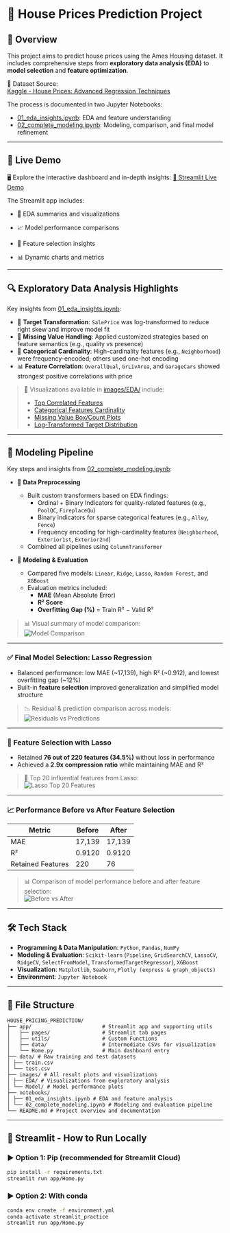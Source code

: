 # 🏡 House Prices Prediction Project

## 📌 Overview

This project aims to predict house prices using the Ames Housing dataset. It includes comprehensive steps from **exploratory data analysis (EDA)** to **model selection** and **feature optimization**.

📂 Dataset Source:  
[Kaggle - House Prices: Advanced Regression Techniques](https://www.kaggle.com/competitions/home-data-for-ml-course)

The process is documented in two Jupyter Notebooks:

- [01_eda_insights.ipynb](notebooks/01_eda_insights.ipynb): EDA and feature understanding  
- [02_complete_modeling.ipynb](notebooks/02_complete_modeling.ipynb): Modeling, comparison, and final model refinement

---
## 🚀 Live Demo
🖥️ Explore the interactive dashboard and in-depth insights:
[🔗 Streamlit Live Demo](https://edwina1114-house-pricing-prediction-apphome-3qkfna.streamlit.app/)

The Streamlit app includes:

- 🎯 EDA summaries and visualizations

- 📈 Model performance comparisons

- 🧠 Feature selection insights

- 📊 Dynamic charts and metrics
  
---

## 🔍 Exploratory Data Analysis Highlights

Key insights from [01_eda_insights.ipynb](notebooks/01_eda_insights.ipynb):

- 🔄 **Target Transformation**: `SalePrice` was log-transformed to reduce right skew and improve model fit  
- 🧱 **Missing Value Handling**: Applied customized strategies based on feature semantics (e.g., quality vs presence)  
- 🧮 **Categorical Cardinality**: High-cardinality features (e.g., `Neighborhood`) were frequency-encoded; others used one-hot encoding  
- 📊 **Feature Correlation**: `OverallQual`, `GrLivArea`, and `GarageCars` showed strongest positive correlations with price  

> 📎 Visualizations available in [images/EDA/](images/EDA/) include:  
> - [Top Correlated Features](images/EDA/correlation_with_saleprice.png) 
> - [Categorical Features Cardinality](images/EDA/cardinality_of_categorical_features.png)
> - [Missing Value Box/Count Plots](images/EDA/box_count_missing_features.png)  
> - [Log-Transformed Target Distribution](images/EDA/target_distribution_log.png)

---

## 🧪 Modeling Pipeline

Key steps and insights from [02_complete_modeling.ipynb](notebooks/02_complete_modeling.ipynb):

- 🧹 **Data Preprocessing**
  - Built custom transformers based on EDA findings:
    - Ordinal + Binary Indicators for quality-related features (e.g., `PoolQC`, `FireplaceQu`)
    - Binary indicators for sparse categorical features (e.g., `Alley`, `Fence`)
    - Frequency encoding for high-cardinality features (`Neighborhood`, `Exterior1st`, `Exterior2nd`)
  - Combined all pipelines using `ColumnTransformer`

- 🧪 **Modeling & Evaluation**
  - Compared five models: `Linear`, `Ridge`, `Lasso`, `Random Forest`, and `XGBoost`
  - Evaluation metrics included:
    - **MAE** (Mean Absolute Error)
    - **R² Score**
    - **Overfitting Gap (%)** = Train R² − Valid R²

> 📊 Visual summary of model comparison:  
> ![Model Comparison](images/Model/model_comparison_results.png)

---

### ✅ Final Model Selection: Lasso Regression

- Balanced performance: low MAE (~17,139), high R² (~0.912), and lowest overfitting gap (~12%)
- Built-in **feature selection** improved generalization and simplified model structure

> 📉 Residual & prediction comparison across models:  
> ![Residuals vs Predictions](images/Model/residuals_vs_predicted_comparison_across_models.png)

---

### 🔎 Feature Selection with Lasso

- Retained **76 out of 220 features (34.5%)** without loss in performance  
- Achieved a **2.9x compression ratio** while maintaining MAE and R²

> 🧠 Top 20 influential features from Lasso:  
> ![Lasso Top 20 Features](images/Model/top20_features_from_lasso.png)

---

### 📈 Performance Before vs After Feature Selection

| Metric | Before | After |
|--------|--------|-------|
| MAE    | 17,139 | 17,139 |
| R²     | 0.9120 | 0.9120 |
| Retained Features | 220 | 76 |

> 📊 Comparison of model performance before and after feature selection:  
> ![Before vs After](images/Model/model_performance_before_after_feature_selection.png)

---

## 🛠️ Tech Stack

- **Programming & Data Manipulation**: `Python`, `Pandas`, `NumPy`
- **Modeling & Evaluation**: `Scikit-learn` (`Pipeline`, `GridSearchCV`, `LassoCV`, `RidgeCV`, `SelectFromModel`, `TransformedTargetRegressor`), `XGBoost`
- **Visualization**: `Matplotlib`, `Seaborn`, `Plotly (express & graph_objects)`
- **Environment**: `Jupyter Notebook`


---

## 📁 File Structure
```
HOUSE_PRICING_PREDICTION/
├── app/                       # Streamlit app and supporting utils
│   ├── pages/                 # Streamlit tab pages
│   ├── utils/                 # Custom Functions
│   ├── data/                  # Intermediate CSVs for visualization
│   └── Home.py                # Main dashboard entry
├── data/ # Raw training and test datasets
│ ├── train.csv
│ └── test.csv
├── images/ # All result plots and visualizations
│ ├── EDA/ # Visualizations from exploratory analysis
│ └── Model/ # Model performance plots
├── notebooks/ 
│ ├── 01_eda_insights.ipynb # EDA and feature analysis
│ └── 02_complete_modeling.ipynb # Modeling and evaluation pipeline
└── README.md # Project overview and documentation
```

---

## 🚀 Streamlit - How to Run Locally

### ▶️ Option 1: Pip (recommended for Streamlit Cloud)
```bash
pip install -r requirements.txt
streamlit run app/Home.py
```

### ▶️ Option 2: With conda
```bash
conda env create -f environment.yml
conda activate streamlit_practice
streamlit run app/Home.py
```
